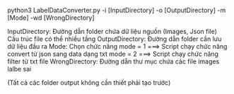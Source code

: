 python3 LabelDataConverter.py -i [InputDirectory] -o [OutputDirectory] -m [Mode] -wd [WrongDirectory]

InputDirectory: Đường dẫn folder chứa dữ liệu nguồn (Images, Json file) Cấu trúc file có thể nhiều tầng
OutputDirectory: Đường dẫn folder cần lưu dữ liệu đầu ra
Mode: Chọn chức năng
        mode = 1  ===> Script chạy chức năng convert từ json sang data dạng txt
        mode = 2  ===> Script chạy chức năng filter từ txt file
WrongDirectory: Đường dẫn thư mục chứa các file images lalbe sai

(Tất cả các folder output không cần thiết phải tạo trước)

